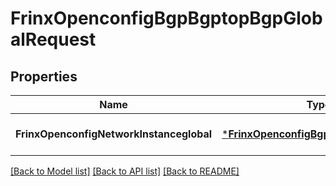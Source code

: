 # FrinxOpenconfigBgpBgptopBgpGlobalRequest

## Properties
Name | Type | Description | Notes
------------ | ------------- | ------------- | -------------
**FrinxOpenconfigNetworkInstanceglobal** | [***FrinxOpenconfigBgpBgptopBgpGlobal**](frinx.openconfig.bgp.bgptop.bgp.Global.md) |  | [optional] [default to null]

[[Back to Model list]](../README.md#documentation-for-models) [[Back to API list]](../README.md#documentation-for-api-endpoints) [[Back to README]](../README.md)


